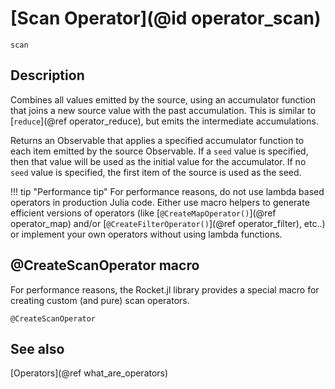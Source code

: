# [Scan Operator](@id operator_scan)

```@docs
scan
```

## Description

Combines all values emitted by the source, using an accumulator function that joins a new source value with the past accumulation. This is similar to [`reduce`](@ref operator_reduce), but emits the intermediate accumulations.

Returns an Observable that applies a specified accumulator function to each item emitted by the source Observable. If a `seed` value is specified, then that value will be used as the initial value for the accumulator. If no `seed` value is specified, the first item of the source is used as the seed.

!!! tip "Performance tip"
    For performance reasons, do not use lambda based operators in production Julia code. Either use macro helpers to generate efficient versions of operators (like [`@CreateMapOperator()`](@ref operator_map) and/or [`@CreateFilterOperator()`](@ref operator_filter), etc..) or implement your own operators without using lambda functions.

## @CreateScanOperator macro

For performance reasons, the Rocket.jl library provides a special macro for creating custom (and pure) scan operators.

```@docs
@CreateScanOperator
```

## See also

[Operators](@ref what_are_operators)

